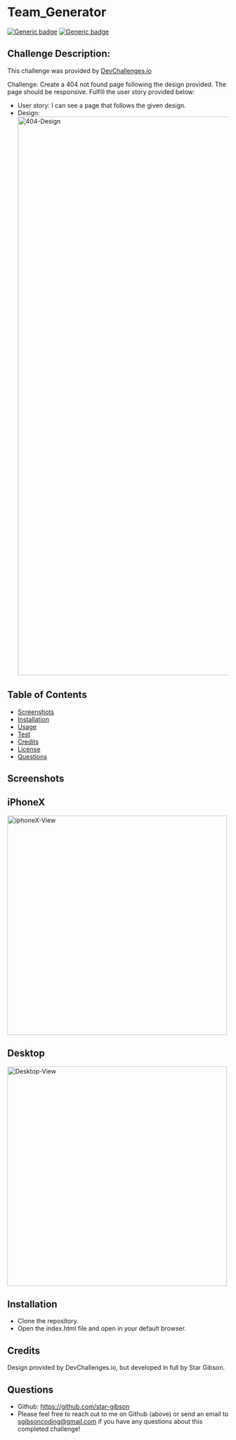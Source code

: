 # Team_Generator
[![Generic badge](https://img.shields.io/badge/HTML5-blue.svg)](https://shields.io/)
[![Generic badge](https://img.shields.io/badge/CSS3-red.svg)](https://shields.io/)

## Challenge Description: 
This challenge was provided by [DevChallenges.io](https://devchallenges.io/challenges/wBunSb7FPrIepJZAg0sY)

Challenge: Create a 404 not found page following the design provided. The page should be responsive. Fulfill the user story provided below: 
  * User story: I can see a page that follows the given design.
  * Design: <img width="1273" alt="404-Design" src="https://user-images.githubusercontent.com/72622031/107451141-b085aa80-6b14-11eb-92f2-6ea0a6cf1ff7.png">
   

## Table of Contents
  * [Screenshots](#screenshot)
  * [Installation](#installation)
  * [Usage](#usage)
  * [Test](#test)
  * [Credits](#credits)
  * [License](#license)
  * [Questions](#questions)

## Screenshots
## iPhoneX 
<img width="" height="500" alt="iphoneX-View" src="https://user-images.githubusercontent.com/72622031/107451229-d8750e00-6b14-11eb-9721-0b6c089abf74.png">

## Desktop
<img width="" height="500" alt="Desktop-View" src="https://user-images.githubusercontent.com/72622031/107451426-3d306880-6b15-11eb-81e5-8ba7828d3d60.png">

     
## Installation
* Clone the repository.
* Open the index.html file and open in your default browser.

## Credits
Design provided by DevChallenges.io, but developed in full by Star Gibson.


## Questions
  * Github: https://github.com/star-gibson
  * Please feel free to reach out to me on Github (above) or send an email to sgibsoncoding@gmail.com if you have any questions about this completed challenge!